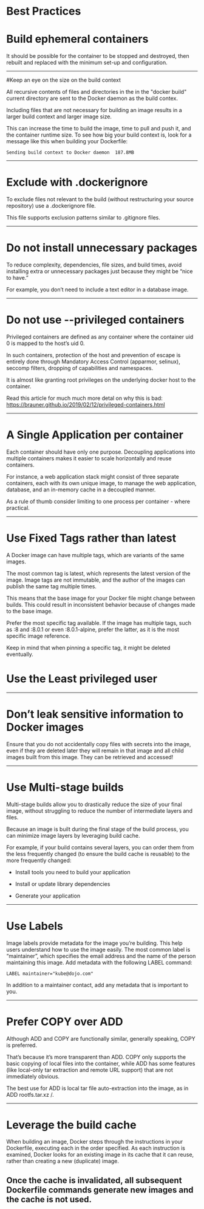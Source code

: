 # Best Practices

# Build ephemeral containers

It should be possible for the container to be stopped and destroyed, then rebuilt and replaced with the minimum set-up and configuration.

---
#Keep an eye on the size on the build context

All recursive contents of files and directories in the in the "docker build" current directory are sent to the Docker daemon as the build contex.

Including files that are not necessary for building an image results in a larger build context and larger image size.

This can increase the time to build the image, time to pull and push it, and the container runtime size. To see how big your build context is, look for a message like this when building your Dockerfile:

```Sending build context to Docker daemon  187.8MB```

---
# Exclude with .dockerignore

To exclude files not relevant to the build (without restructuring your source repository) use a .dockerignore file. 

This file supports exclusion patterns similar to .gitignore files. 

---
# Do not install unnecessary packages

To reduce complexity, dependencies, file sizes, and build times, avoid installing extra or unnecessary packages just because they might be “nice to have.” 

For example, you don’t need to include a text editor in a database image.

---
# Do not use --privileged containers

Privileged containers are defined as any container where the container uid 0 is mapped to the host’s uid 0.

In such containers, protection of the host and prevention of escape is entirely done through Mandatory Access Control (apparmor, selinux), seccomp filters, dropping of capabilities and namespaces.

It is almost like granting root privileges on the underlying docker host to the container.

Read this article for much much more detal on why this is bad: https://brauner.github.io/2019/02/12/privileged-containers.html

---
# A Single Application per container

Each container should have only one purpose. Decoupling applications into multiple containers makes it easier to scale horizontally and reuse containers. 

For instance, a web application stack might consist of three separate containers, each with its own unique image, to manage the web application, database, and an in-memory cache in a decoupled manner.

As a rule of thumb consider limiting to one process per container - where practical.

---
# Use Fixed Tags rather than latest

A Docker image can have multiple tags, which are variants of the same images. 

The most common tag is latest, which represents the latest version of the image. Image tags are not immutable, and the author of the images can publish the same tag multiple times.

This means that the base image for your Docker file might change between builds. This could result in inconsistent behavior because of changes made to the base image.

Prefer the most specific tag available. If the image has multiple tags, such as :8 and :8.0.1 or even :8.0.1-alpine, prefer the latter, as it is the most specific image reference. 

Keep in mind that when pinning a specific tag, it might be deleted eventually.

# Use the Least privileged user

---
# Don’t leak sensitive information to Docker images

Ensure that you do not accidentally copy files with secrets into the image, even if they are deleted later they will remain in that image and all child images built from this image. They can be retrieved and accessed!

---
# Use Multi-stage builds

Multi-stage builds allow you to drastically reduce the size of your final image, without struggling to reduce the number of intermediate layers and files.

Because an image is built during the final stage of the build process, you can minimize image layers by leveraging build cache.

For example, if your build contains several layers, you can order them from the less frequently changed (to ensure the build cache is reusable) to the more frequently changed:

- Install tools you need to build your application

- Install or update library dependencies

- Generate your application

---
# Use Labels

Image labels provide metadata for the image you’re building. This help users understand how to use the image easily. The most common label is “maintainer”, which specifies the email address and the name of the person maintaining this image. Add metadata with the following LABEL command:

```LABEL maintainer="kube@dojo.com"```

In addition to a maintainer contact, add any metadata that is important to you.

---
# Prefer COPY over ADD

Although ADD and COPY are functionally similar, generally speaking, COPY is preferred.

That’s because it’s more transparent than ADD. COPY only supports the basic copying of local files into the container, while ADD has some features (like local-only tar extraction and remote URL support) that are not immediately obvious. 

The best use for ADD is local tar file auto-extraction into the image, as in ADD rootfs.tar.xz /.

---
# Leverage the build cache

When building an image, Docker steps through the instructions in your Dockerfile, executing each in the order specified. As each instruction is examined, Docker looks for an existing image in its cache that it can reuse, rather than creating a new (duplicate) image.

Once the cache is invalidated, all subsequent Dockerfile commands generate new images and the cache is not used.
---

